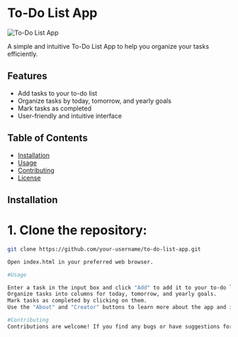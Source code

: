 # To-Do List App

![To-Do List App](.png)

A simple and intuitive To-Do List App to help you organize your tasks efficiently.

## Features

- Add tasks to your to-do list
- Organize tasks by today, tomorrow, and yearly goals
- Mark tasks as completed
- User-friendly and intuitive interface

## Table of Contents

- [Installation](#installation)
- [Usage](#usage)
- [Contributing](#contributing)
- [License](#license)

## Installation

# 1. Clone the repository:

```bash
git clone https://github.com/your-username/to-do-list-app.git

Open index.html in your preferred web browser.

#Usage

Enter a task in the input box and click "Add" to add it to your to-do list.
Organize tasks into columns for today, tomorrow, and yearly goals.
Mark tasks as completed by clicking on them.
Use the "About" and "Creator" buttons to learn more about the app and its creator.

#Contributing
Contributions are welcome! If you find any bugs or have suggestions for improvements, feel free to open an issue or submit a pull request.
